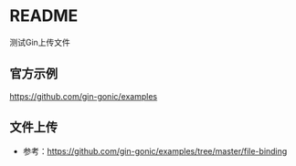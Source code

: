 # README

测试Gin上传文件

## 官方示例

https://github.com/gin-gonic/examples

## 文件上传

* 参考：https://github.com/gin-gonic/examples/tree/master/file-binding
